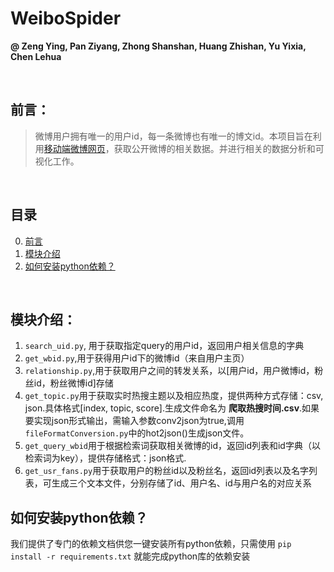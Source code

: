 # WeiboSpider
**@ Zeng Ying, Pan Ziyang, Zhong Shanshan, Huang Zhishan, Yu Yixia, Chen Lehua**

<br>

## 前言：
> 微博用户拥有唯一的用户id，每一条微博也有唯一的博文id。本项目旨在利用[移动端微博网页](http://m.weibo.cn)，获取公开微博的相关数据。并进行相关的数据分析和可视化工作。

<br>

## 目录
0. [前言](##前言)
1. [模块介绍](##模块介绍)
2. [如何安装python依赖？](##如何安装python依赖)

<br>

## 模块介绍：
1. `search_uid.py`, 用于获取指定query的用户id，返回用户相关信息的字典
2. `get_wbid.py`,用于获得用户id下的微博id（来自用户主页）
3. `relationship.py`,用于获取用户之间的转发关系，以[用户id，用户微博id，粉丝id，粉丝微博id]存储
4. `get_topic.py`用于获取实时热搜主题以及相应热度，提供两种方式存储：csv, json.具体格式[index, topic, score].生成文件命名为 **爬取热搜时间.csv**.如果要实现json形式输出，需输入参数conv2json为true,调用`fileFormatConversion.py`中的hot2json()生成json文件。
5. `get_query_wbid`用于根据检索词获取相关微博的id，返回id列表和id字典（以检索词为key），提供存储格式：json格式.
6. `get_usr_fans.py`用于获取用户的粉丝id以及粉丝名，返回id列表以及名字列表，可生成三个文本文件，分别存储了id、用户名、id与用户名的对应关系

## 如何安装python依赖？
我们提供了专门的依赖文档供您一键安装所有python依赖，只需使用
`pip install -r requirements.txt`
就能完成python库的依赖安装
